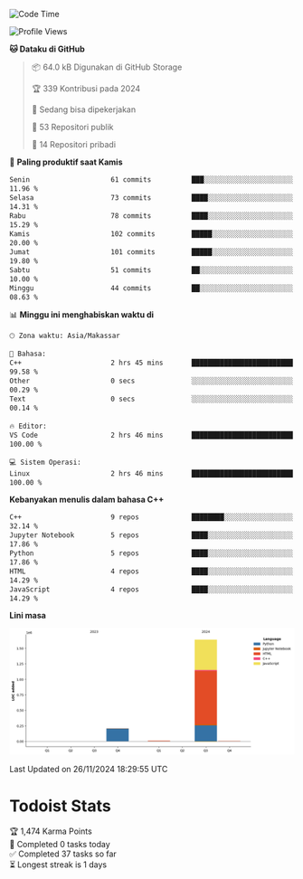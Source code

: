 <!--START_SECTION:waka-->
![Code Time](http://img.shields.io/badge/Code%20Time-96%20hrs%2041%20mins-blue)

![Profile Views](http://img.shields.io/badge/Profil%20dilihat-0-blue)

**🐱 Dataku di GitHub** 

> 📦 64.0 kB Digunakan di GitHub Storage 
 > 
> 🏆 339 Kontribusi pada 2024
 > 
> 💼 Sedang bisa dipekerjakan
 > 
> 📜 53 Repositori publik 
 > 
> 🔑 14 Repositori pribadi 
 > 
📅 **Paling produktif saat Kamis** 

```text
Senin                    61 commits          ███░░░░░░░░░░░░░░░░░░░░░░   11.96 % 
Selasa                   73 commits          ████░░░░░░░░░░░░░░░░░░░░░   14.31 % 
Rabu                     78 commits          ████░░░░░░░░░░░░░░░░░░░░░   15.29 % 
Kamis                    102 commits         █████░░░░░░░░░░░░░░░░░░░░   20.00 % 
Jumat                    101 commits         █████░░░░░░░░░░░░░░░░░░░░   19.80 % 
Sabtu                    51 commits          ██░░░░░░░░░░░░░░░░░░░░░░░   10.00 % 
Minggu                   44 commits          ██░░░░░░░░░░░░░░░░░░░░░░░   08.63 % 
```


📊 **Minggu ini menghabiskan waktu di** 

```text
🕑︎ Zona waktu: Asia/Makassar

💬 Bahasa: 
C++                      2 hrs 45 mins       █████████████████████████   99.58 % 
Other                    0 secs              ░░░░░░░░░░░░░░░░░░░░░░░░░   00.29 % 
Text                     0 secs              ░░░░░░░░░░░░░░░░░░░░░░░░░   00.14 % 

🔥 Editor: 
VS Code                  2 hrs 46 mins       █████████████████████████   100.00 % 

💻 Sistem Operasi: 
Linux                    2 hrs 46 mins       █████████████████████████   100.00 % 
```

**Kebanyakan menulis dalam bahasa C++** 

```text
C++                      9 repos             ████████░░░░░░░░░░░░░░░░░   32.14 % 
Jupyter Notebook         5 repos             ████░░░░░░░░░░░░░░░░░░░░░   17.86 % 
Python                   5 repos             ████░░░░░░░░░░░░░░░░░░░░░   17.86 % 
HTML                     4 repos             ████░░░░░░░░░░░░░░░░░░░░░   14.29 % 
JavaScript               4 repos             ████░░░░░░░░░░░░░░░░░░░░░   14.29 % 
```



**Lini masa**

![Lines of Code chart](https://raw.githubusercontent.com/yusuf601/yusuf601/main/assets/bar_graph.png)


 Last Updated on 26/11/2024 18:29:55 UTC
<!--END_SECTION:waka-->
# Todoist Stats

<!-- TODO-IST:START -->
🏆  1,474 Karma Points           
🌸  Completed 0 tasks today           
✅  Completed 37 tasks so far           
⏳  Longest streak is 1 days
<!-- TODO-IST:END -->
